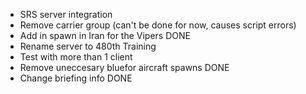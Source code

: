 - SRS server integration
- Remove carrier group (can't be done for now, causes script errors)
- Add in spawn in Iran for the Vipers DONE
- Rename server to 480th Training
- Test with more than 1 client
- Remove uneccesary bluefor aircraft spawns DONE
- Change briefing info DONE